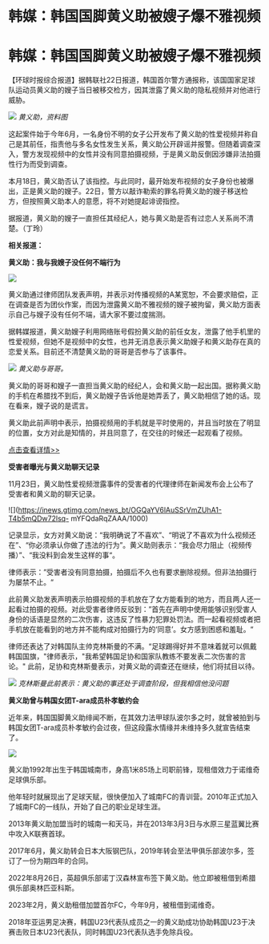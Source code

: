 # 韩媒：韩国国脚黄义助被嫂子爆不雅视频

# 韩媒：韩国国脚黄义助被嫂子爆不雅视频

【环球时报综合报道】据韩联社22日报道，韩国首尔警方通报称，该国国家足球队运动员黄义助的嫂子当日被移交检方，因其泄露了黄义助的隐私视频并对他进行威胁。

![](https://inews.gtimg.com/om_bt/O5a4D6E5-jV3htiBcRo8burVjY_jgNk1a1oypyQpbMjE0AA/1000)
_黄义助，资料图_

这起案件始于今年6月，一名身份不明的女子公开发布了黄义助的性爱视频并称自己是其前任，指责他与多名女性发生关系，黄义助公开辟谣并报警。但随着调查深入，警方发现视频中的女性并没有同意拍摄视频，于是黄义助反倒因涉嫌非法拍摄性行为而受到调查。

本月18日，黄义助否认了该指控。与此同时，最开始发布视频的女子身份也被爆出，正是黄义助的嫂子。22日，警方以敲诈勒索的罪名将黄义助的嫂子移送检方，但按照黄义助本人的意愿，将不对她提起诽谤指控。

据报道，黄义助的嫂子一直担任其经纪人，她与黄义助是否有过恋人关系尚不清楚。（丁玲）

**相关报道：**

**黄义助：我与我嫂子没任何不端行为**

![](https://inews.gtimg.com/news_bt/OyM3apUfLjHYyopSme9mKaGBCIewx4GazorrkJJ3XnKqEAA/1000)

黄义助通过律师团队发表声明，并表示对传播视频的A某宽恕，不会要求赔偿，正在调查是否为团伙作案，而因为泄露黄义助不雅视频的嫂子被拘留，黄义助方面表示自己与嫂子没有任何不端，请大家不要过度揣测。

据韩媒报道，黄义助嫂子利用网络账号假扮黄义助的前任女友，泄露了他手机里的性爱视频，但她不是视频中的女性，也并无消息表示黄义助嫂子和黄义助存在真的恋爱关系。目前还不清楚黄义助的哥哥是否参与了该事件。

![](https://inews.gtimg.com/news_bt/OL0qBKExEklIAS8Bh7HROf_cYkAIrJlEXSFh_XynAkR5IAA/1000)
_黄义助与哥哥。_

黄义助的哥哥和嫂子一直担当黄义助的经纪人，会和黄义助一起出国。据称黄义助的手机在希腊找不到后，黄义助嫂子告诉他是她弄丢了，黄义助相信了她的话。现在看来，嫂子说的是谎言。

黄义助此前声明中表示，拍摄视频用的手机就是平时使用的，并且当时放在了明显的位置，女方对此是知情的，并且同意了，在交往的时候还一起观看了视频。

[点击查看详情>>](https://news.qq.com/rain/a/20231123A06W1U00)

**受害者曝光与黄义助聊天记录**

11月23日，黄义助性爱视频泄露事件的受害者的代理律师在新闻发布会上公布了受害者和黄义助的聊天记录。

![](https://inews.gtimg.com/news_bt/OGQaYV6lAuSSrVmZUhA1-T4b5mQDw72lsq-
mYFQdaRqZAAA/1000)

记录显示，女方对黄义助说：“我明确说了不喜欢”、“明说了不喜欢为什么视频还在”、“你必须承认你做了违法的行为”。黄义助则表示：“我会尽力阻止（视频传播）”、“我没料到会发生这样的事“。

律师表示：”受害者没有同意拍摄，拍摄后不久也有要求删除视频。但非法拍摄行为屡禁不止。“

此前黄义助发表声明表示拍摄视频的手机放在了女方能看到的地方，而且两人还一起看过拍摄的视频。对此受害者律师反驳到：”首先在声明中使用能够识别受害人身份的话语是显然的二次伤害，这违反了性暴力犯罪处罚法。而一起看视频或者把手机放在能看到的地方并不能构成对拍摄行为的‘同意’。女方感到困惑和羞耻。“

律师还表达了对韩国队主帅克林斯曼的不满。“足球踢得好并不意味着就可以佩戴韩国国旗，"律师表示，"我希望韩国足协和国家队教练不要发表二次伤害的言论。"
此前，足协和克林斯曼表示，对黄义助的调查还在继续，他们将拭目以待。

![](https://inews.gtimg.com/news_bt/OSP0NS39PqOD6qIvYkw1cMZCmVcZUJgMkjKvmpVVxT4TUAA/1000)
_克林斯曼此前表示：黄义助的事还处于调查阶段，但我相信他没问题_

**黄义助曾与韩国女团T-ara成员朴孝敏约会**

近年来，韩国国脚黄义助绯闻不断，在其效力法甲球队波尔多之时，就曾被拍到与韩国女团T-ara成员朴孝敏约会过夜，但这段露水情缘并未维持多久就宣告结束了。

![](https://inews.gtimg.com/news_bt/O2_n7yn3AlBBrmW0DNbX_MykGDXRj0210UYGIHxZ5sbLYAA/1000)

黄义助1992年出生于韩国城南市，身高1米85场上司职前锋，现租借效力于诺维奇足球俱乐部。

他年轻时就展现出了足球天赋，很快便加入了城南FC的青训营。2010年正式加入了城南FC的一线队，开始了自己的职业足球生涯。

2013年黄义助加盟当时的城南一和天马，并在2013年3月3日与水原三星蓝翼比赛中攻入K联赛首球。

2017年6月，黄义助转会日本大阪钢巴队，2019年转会至法甲俱乐部波尔多，签订了一份为期四年的合同。

2022年8月26日，英超俱乐部诺丁汉森林宣布签下黄义助。他立即被租借到希腊俱乐部奥林匹亚科斯。

2023年2月，黄义助租借加盟首尔FC，今年9月，被租借到诺维奇。

2018年亚运男足决赛，韩国U23代表队成员之一的黄义助成功协助韩国U23于决赛击败日本U23代表队，同时韩国U23代表队选手免除兵役。

